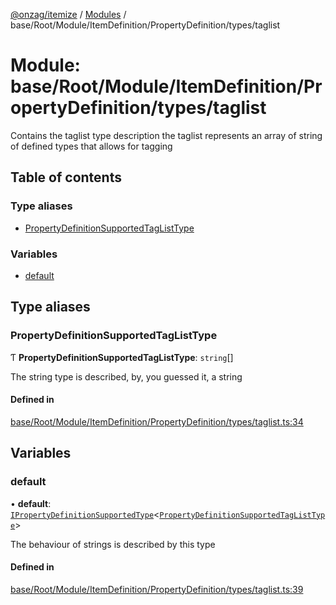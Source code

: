 [@onzag/itemize](../README.md) / [Modules](../modules.md) / base/Root/Module/ItemDefinition/PropertyDefinition/types/taglist

# Module: base/Root/Module/ItemDefinition/PropertyDefinition/types/taglist

Contains the taglist type description
the taglist represents an array of string of defined
types that allows for tagging

## Table of contents

### Type aliases

- [PropertyDefinitionSupportedTagListType](base_Root_Module_ItemDefinition_PropertyDefinition_types_taglist.md#propertydefinitionsupportedtaglisttype)

### Variables

- [default](base_Root_Module_ItemDefinition_PropertyDefinition_types_taglist.md#default)

## Type aliases

### PropertyDefinitionSupportedTagListType

Ƭ **PropertyDefinitionSupportedTagListType**: `string`[]

The string type is described, by, you guessed it, a string

#### Defined in

[base/Root/Module/ItemDefinition/PropertyDefinition/types/taglist.ts:34](https://github.com/onzag/itemize/blob/f2db74a5/base/Root/Module/ItemDefinition/PropertyDefinition/types/taglist.ts#L34)

## Variables

### default

• **default**: [`IPropertyDefinitionSupportedType`](../interfaces/base_Root_Module_ItemDefinition_PropertyDefinition_types.IPropertyDefinitionSupportedType.md)<[`PropertyDefinitionSupportedTagListType`](base_Root_Module_ItemDefinition_PropertyDefinition_types_taglist.md#propertydefinitionsupportedtaglisttype)\>

The behaviour of strings is described by this type

#### Defined in

[base/Root/Module/ItemDefinition/PropertyDefinition/types/taglist.ts:39](https://github.com/onzag/itemize/blob/f2db74a5/base/Root/Module/ItemDefinition/PropertyDefinition/types/taglist.ts#L39)
